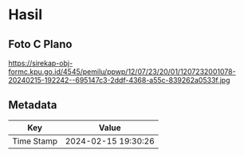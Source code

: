 # Hasil

## Foto C Plano

https://sirekap-obj-formc.kpu.go.id/4545/pemilu/ppwp/12/07/23/20/01/1207232001078-20240215-192242--695147c3-2ddf-4368-a55c-839262a0533f.jpg


## Metadata

| Key        | Value               |
| ---------- | ------------------- |
| Time Stamp | 2024-02-15 19:30:26 |



